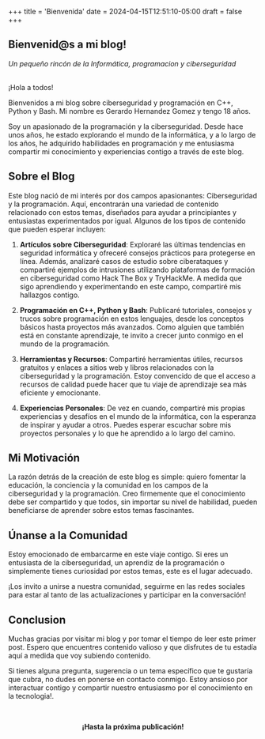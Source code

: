 +++
title = 'Bienvenida'
date = 2024-04-15T12:51:10-05:00
draft = false
+++

<p>

## Bienvenid@s a mi blog!

*Un pequeño rincón de la Informática, programacion y ciberseguridad*


<br>¡Hola a todos!

Bienvenidos a mi blog sobre ciberseguridad y programación en C++, Python y Bash. Mi nombre es Gerardo Hernandez Gomez y tengo 18 años.

Soy un apasionado de la programación y la ciberseguridad. Desde hace unos años, he estado explorando el mundo de la informática, y a lo largo de los años, he adquirido habilidades en programación y me entusiasma compartir mi conocimiento y experiencias contigo a través de este blog.


## Sobre el Blog

Este blog nació de mi interés por dos campos apasionantes: Ciberseguridad y la programación. Aquí, encontrarán una variedad de contenido relacionado con estos temas, diseñados para ayudar a principiantes y entusiastas experimentados por igual. Algunos de los tipos de contenido que pueden esperar incluyen:

1. **Artículos sobre Ciberseguridad**:
		Exploraré las últimas tendencias en seguridad informática y ofreceré consejos prácticos para protegerse en línea. Además, analizaré casos de estudio sobre ciberataques y compartiré ejemplos de intrusiones utilizando plataformas de formación en ciberseguridad como Hack The Box y TryHackMe. A medida que sigo aprendiendo y experimentando en este campo, compartiré mis hallazgos contigo.
		<br>
	
1. **Programación en C++, Python y Bash**:
		Publicaré tutoriales, consejos y trucos sobre programación en estos lenguajes, desde los conceptos básicos hasta proyectos más avanzados. Como alguien que también está en constante aprendizaje, te invito a crecer junto conmigo en el mundo de la programación.
		<br>

3. **Herramientas y Recursos**: 
		Compartiré herramientas útiles, recursos gratuitos y enlaces a sitios web y libros relacionados con la ciberseguridad y la programación. Estoy convencido de que el acceso a recursos de calidad puede hacer que tu viaje de aprendizaje sea más eficiente y emocionante.
		<br>

5. **Experiencias Personales**:
		De vez en cuando, compartiré mis propias experiencias y desafíos en el mundo de la informática, con la esperanza de inspirar y ayudar a otros. Puedes esperar escuchar sobre mis proyectos personales y lo que he aprendido a lo largo del camino.
		<br>


## Mi Motivación

La razón detrás de la creación de este blog es simple: quiero fomentar la educación, la conciencia y la comunidad en los campos de la ciberseguridad y la programación. Creo firmemente que el conocimiento debe ser compartido y que todos, sin importar su nivel de habilidad, pueden beneficiarse de aprender sobre estos temas fascinantes.

  
## Únanse a la Comunidad

Estoy emocionado de embarcarme en este viaje contigo. Si eres un entusiasta de la ciberseguridad, un aprendiz de la programación o simplemente tienes curiosidad por estos temas, este es el lugar adecuado.

¡Los invito a unirse a nuestra comunidad, seguirme en las redes sociales para estar al tanto de las actualizaciones y participar en la conversación!
  
  
## Conclusion

Muchas gracias por visitar mi blog y por tomar el tiempo de leer este primer post. Espero que encuentres contenido valioso y que disfrutes de tu estadía aquí a medida que voy subiendo contenido.

Si tienes alguna pregunta, sugerencia o un tema específico que te gustaría que cubra, no dudes en ponerse en contacto conmigo. Estoy ansioso por interactuar contigo y compartir nuestro entusiasmo por el conocimiento en la tecnologia!.


<br><b> <center> ¡Hasta la próxima publicación! </center> </b>
